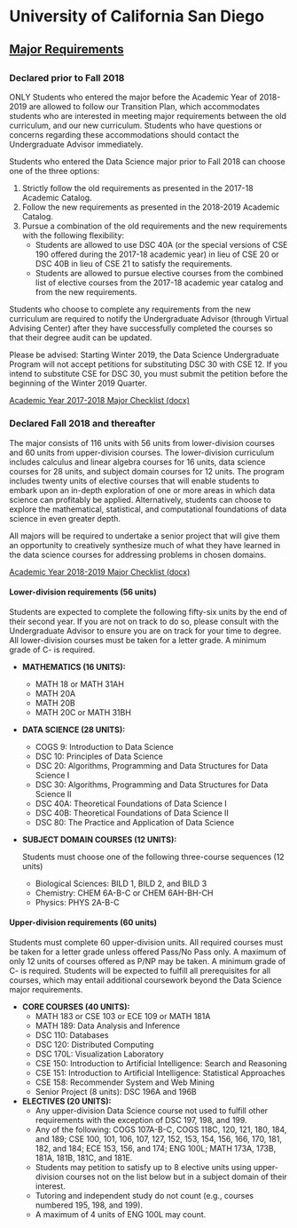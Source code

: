 # University of California San Diego

## [Major Requirements](https://datascience.ucsd.edu/academics/undergraduate/major-requirements.html)

## 

### Declared prior to Fall 2018

ONLY Students who entered the major before the Academic Year of 2018-2019 are allowed to follow our Transition Plan, which accommodates students who are interested in meeting major requirements between the old curriculum, and our new curriculum. Students who have questions or concerns regarding these accommodations should contact the Undergraduate Advisor immediately.

Students who entered the Data Science major prior to Fall 2018 can choose one of the three options:

1. Strictly follow the old requirements as presented in the 2017-18 Academic Catalog.
2. Follow the new requirements as presented in the 2018-2019 Academic Catalog.
3. Pursue a combination of the old requirements and the new requirements with the following flexibility:  
   * Students are allowed to use DSC 40A \(or the special versions of CSE 190 offered during the 2017-18 academic year\) in lieu of CSE 20 or DSC 40B in lieu of CSE 21 to satisfy the requirements.
   * Students are allowed to pursue elective courses from the combined list of elective courses from the 2017-18 academic year catalog and from the new requirements.

Students who choose to complete any requirements from the new curriculum are required to notify the Undergraduate Advisor \(through Virtual Advising Center\) after they have successfully completed the courses so that their degree audit can be updated.

Please be advised: Starting Winter 2019, the Data Science Undergraduate Program will not accept petitions for substituting DSC 30 with CSE 12. If you intend to substitute CSE for DSC 30, you must submit the petition before the beginning of the Winter 2019 Quarter.

[Academic Year 2017-2018 Major Checklist \(docx\)](https://datascience.ucsd.edu/_files/undergraduate/Data_Science_Checklist_AY_17-18.docx)

### Declared Fall 2018 and thereafter

The major consists of 116 units with 56 units from lower-division courses and 60 units from upper-division courses. The lower-division curriculum includes calculus and linear algebra courses for 16 units, data science courses for 28 units, and subject domain courses for 12 units. The program includes twenty units of elective courses that will enable students to embark upon an in-depth exploration of one or more areas in which data science can profitably be applied. Alternatively, students can choose to explore the mathematical, statistical, and computational foundations of data science in even greater depth.

All majors will be required to undertake a senior project that will give them an opportunity to creatively synthesize much of what they have learned in the data science courses for addressing problems in chosen domains.

[Academic Year 2018-2019 Major Checklist \(docx\)](https://datascience.ucsd.edu/_files/undergraduate/Data_Science_Checklist_AY_18-19.docx)

#### Lower-division requirements \(56 units\)

Students are expected to complete the following fifty-six units by the end of their second year. If you are not on track to do so, please consult with the Undergraduate Advisor to ensure you are on track for your time to degree. All lower-division courses must be taken for a letter grade. A minimum grade of C- is required.

* **MATHEMATICS \(16 UNITS\):**
  * MATH 18 or MATH 31AH
  * MATH 20A
  * MATH 20B
  * MATH 20C or MATH 31BH
* **DATA SCIENCE \(28 UNITS\):**
  * COGS 9: Introduction to Data Science
  * DSC 10: Principles of Data Science
  * DSC 20: Algorithms, Programming and Data Structures for Data Science I
  * DSC 30: Algorithms, Programming and Data Structures for Data Science II
  * DSC 40A: Theoretical Foundations of Data Science I
  * DSC 40B: Theoretical Foundations of Data Science II
  * DSC 80: The Practice and Application of Data Science
* **SUBJECT DOMAIN COURSES \(12 UNITS\):**

  Students must choose one of the following three-course sequences \(12 units\)

  * Biological Sciences: BILD 1, BILD 2, and BILD 3
  * Chemistry: CHEM 6A-B-C or CHEM 6AH-BH-CH
  * Physics: PHYS 2A-B-C

#### Upper-division requirements \(60 units\)

Students must complete 60 upper-division units. All required courses must be taken for a letter grade unless offered Pass/No Pass only. A maximum of only 12 units of courses offered as P/NP may be taken. A minimum grade of C- is required. Students will be expected to fulfill all prerequisites for all courses, which may entail additional coursework beyond the Data Science major requirements.

* **CORE COURSES \(40 UNITS\):**
  * MATH 183 or CSE 103 or ECE 109 or MATH 181A
  * MATH 189: Data Analysis and Inference
  * DSC 110: Databases
  * DSC 120: Distributed Computing
  * DSC 170L: Visualization Laboratory
  * CSE 150: Introduction to Artificial Intelligence: Search and Reasoning
  * CSE 151: Introduction to Artificial Intelligence: Statistical Approaches
  * CSE 158: Recommender System and Web Mining
  * Senior Project \(8 units\): DSC 196A and 196B
* **ELECTIVES \(20 UNITS\):**
  * Any upper-division Data Science course not used to fulfill other requirements with the exception of DSC 197, 198, and 199.
  * Any of the following: COGS 107A-B-C, COGS 118C, 120, 121, 180, 184, and 189; CSE 100, 101, 106, 107, 127, 152, 153, 154, 156, 166, 170, 181, 182, and 184; ECE 153, 156, and 174; ENG 100L; MATH 173A, 173B, 181A, 181B, 181C, and 181E.
  * Students may petition to satisfy up to 8 elective units using upper-division courses not on the list below but in a subject domain of their interest.
  * Tutoring and independent study do not count \(e.g., courses numbered 195, 198, and 199\).
  * A maximum of 4 units of ENG 100L may count.

